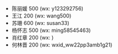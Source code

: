 - 陈丽媛 500 (wx: y123292756)
- 王江 200 (wx: wang500)
- 苏珊 600 (wx: susan33)
- 杨怀志 500 (wx: ming58545463)
- 肖红章 200 (wx: )
- 何林晋 200 (wx: wxid_ww22pp3amb1g21)
